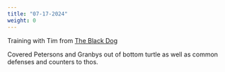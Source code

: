 ```yaml
---
title: "07-17-2024"
weight: 0
---
```

Training with Tim from [The Black Dog](https://theblackdogjiujitsu.com/)

Covered Petersons and Granbys out of bottom turtle as well as common defenses and counters to thos.